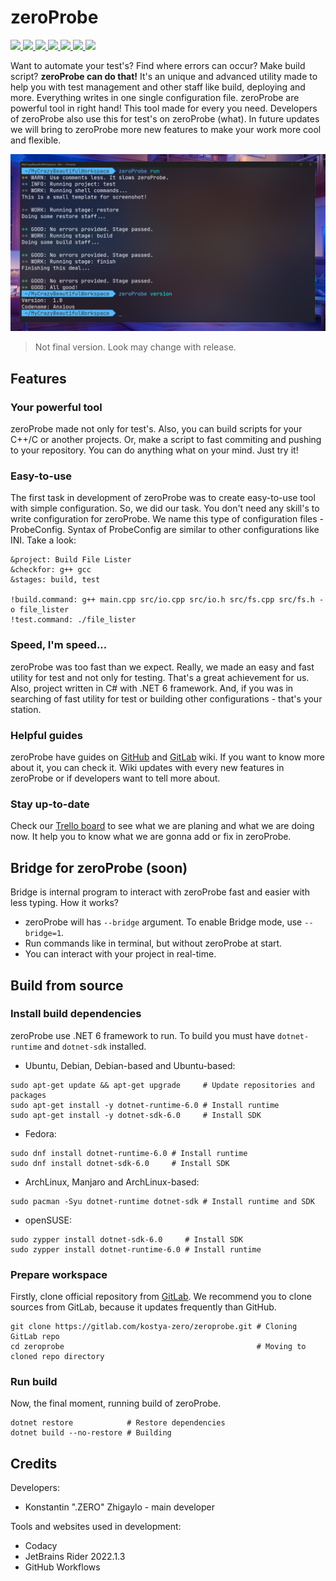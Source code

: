 # zeroProbe

<div id="badges" >
    <a href="https://www.codacy.com/gl/kostya-zero/zeroprobe/dashboard?utm_source=gitlab.com&amp;utm_medium=referral&amp;utm_content=kostya-zero/zeroprobe&amp;utm_campaign=Badge_Grade">
        <img src="https://app.codacy.com/project/badge/Grade/ee24203115c542b08553b7e071a14b88"/>
    </a>
    <a href="https://github.com/kostya-zero/zeroProbe/actions/workflows/dotnet.yml">
        <img src="https://github.com/kostya-zero/zeroProbe/actions/workflows/dotnet.yml/badge.svg?branch=main"/>
    </a>
    <a href="https://img.shields.io/github/commit-activity/w/kostya-zero/zeroProbe">
        <img src="https://img.shields.io/github/commit-activity/w/kostya-zero/zeroProbe"/>
    </a>
    <a href="https://img.shields.io/github/last-commit/kostya-zero/zeroProbe">
        <img src="https://img.shields.io/github/last-commit/kostya-zero/zeroProbe"/>
    </a>
    <a href="https://gitlab.com/kostya-zero/zeroprobe">
        <img src="https://img.shields.io/badge/GitLab-repository-orange?logo=gitlab&"/>
    </a>
    <a href="https://github.com/kostya-zero/zeroProbe">
        <img src="https://img.shields.io/badge/GitHub-repository-232323?logo=github&"/>
    </a>
    <a>
        <img src="https://img.shields.io/github/downloads/kostya-zero/zeroprobe/total?color=grey">
    </a>
 </div>

Want to automate your test's?
Find where errors can occur?
Make build script?
**zeroProbe can do that!**
It's an unique and advanced utility made to help you with test management and other staff like build, deploying and more.
Everything writes in one single configuration file.
zeroProbe are powerful tool in right hand!
This tool made for every you need.
Developers of zeroProbe also use this for test's on zeroProbe (what).
In future updates we will bring to zeroProbe more new features to make your work more cool and flexible.


![img.png](img.png)
> Not final version. Look may change with release.

## Features
### Your powerful tool
zeroProbe made not only for test's.
Also, you can build scripts for your C++/C or another projects.
Or, make a script to fast commiting and pushing to your repository.
You can do anything what on your mind.
Just try it!

### Easy-to-use
The first task in development of zeroProbe was to create easy-to-use tool with simple configuration.
So, we did our task.
You don't need any skill's to write configuration for zeroProbe.
We name this type of configuration files - ProbeConfig.
Syntax of ProbeConfig are similar to other configurations like INI.
Take a look:
```
&project: Build File Lister
&checkfor: g++ gcc
&stages: build, test

!build.command: g++ main.cpp src/io.cpp src/io.h src/fs.cpp src/fs.h -o file_lister
!test.command: ./file_lister
```

### Speed, I'm speed...
zeroProbe was too fast than we expect.
Really, we made an easy and fast utility for test and not only for testing.
That's a great achievement for us.
Also, project written in C# with .NET 6 framework.
And, if you was in searching of fast utility for test or building other configurations - that's your station.

### Helpful guides
zeroProbe have guides on [GitHub](https://github.com/kostya-zero/zeroProbe/wiki) and [GitLab](https://gitlab.com/kostya-zero/zeroprobe/-/wikis/home) wiki.
If you want to know more about it, you can check it.
Wiki updates with every new features in zeroProbe or if developers want to tell more about.

### Stay up-to-date
Check our [Trello board](https://trello.com/b/jLdiw40c/zeroprobe) to see what we are planing and what we are doing now.
It help you to know what we are gonna add or fix in zeroProbe.

## Bridge for zeroProbe (soon)
Bridge is internal program to interact with zeroProbe fast and easier with less typing.
How it works?
- zeroProbe will has `--bridge` argument. To enable Bridge mode, use `--bridge=1`.
- Run commands like in terminal, but without zeroProbe at start.
- You can interact with your project in real-time.

## Build from source
### Install build dependencies
zeroProbe use .NET 6 framework to run. To build you must have `dotnet-runtime` and `dotnet-sdk` installed.
- Ubuntu, Debian, Debian-based and Ubuntu-based:
```shell
sudo apt-get update && apt-get upgrade     # Update repositories and packages
sudo apt-get install -y dotnet-runtime-6.0 # Install runtime
sudo apt-get install -y dotnet-sdk-6.0     # Install SDK
```
- Fedora:
```shell
sudo dnf install dotnet-runtime-6.0 # Install runtime
sudo dnf install dotnet-sdk-6.0     # Install SDK
```
- ArchLinux, Manjaro and ArchLinux-based:
```shell
sudo pacman -Syu dotnet-runtime dotnet-sdk # Install runtime and SDK
```
- openSUSE:
```shell
sudo zypper install dotnet-sdk-6.0     # Install SDK
sudo zypper install dotnet-runtime-6.0 # Install runtime
```

### Prepare workspace
Firstly, clone official repository from [GitLab](https://gitlab.com/kostya-zero/zeroprobe).
We recommend you to clone sources from GitLab, because it updates frequently than GitHub.
```shell
git clone https://gitlab.com/kostya-zero/zeroprobe.git # Cloning GitLab repo
cd zeroprobe                                           # Moving to cloned repo directory
```

### Run build
Now, the final moment, running build of zeroProbe.
```shell
dotnet restore            # Restore dependencies
dotnet build --no-restore # Building
```

## Credits
Developers:
- Konstantin ".ZERO" Zhigaylo - main developer

Tools and websites used in development:
- Codacy
- JetBrains Rider 2022.1.3
- GitHub Workflows
